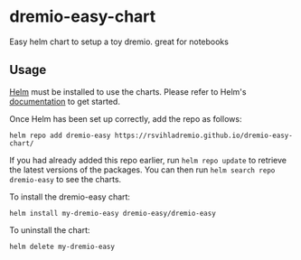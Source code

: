 # dremio-easy-chart

Easy helm chart to setup a toy dremio. great for notebooks

## Usage

[Helm](https://helm.sh) must be installed to use the charts.  Please refer to
Helm's [documentation](https://helm.sh/docs) to get started.

Once Helm has been set up correctly, add the repo as follows:

    helm repo add dremio-easy https://rsvihladremio.github.io/dremio-easy-chart/

If you had already added this repo earlier, run `helm repo update` to retrieve
the latest versions of the packages.  You can then run `helm search repo
dremio-easy` to see the charts.

To install the dremio-easy chart:

    helm install my-dremio-easy dremio-easy/dremio-easy

To uninstall the chart:

    helm delete my-dremio-easy
